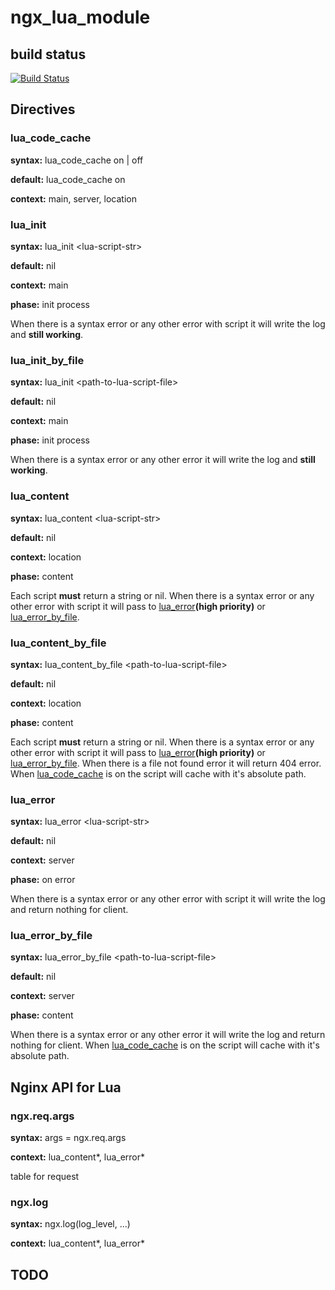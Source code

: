 # ngx_lua_module

## build status
[![Build Status](https://travis-ci.org/lwch/ngx_lua_module.png)](https://travis-ci.org/lwch/ngx_lua_module)

## Directives

### lua_code_cache

**syntax:** lua_code_cache on | off

**default:** lua_code_cache on

**context:** main, server, location

### lua_init

**syntax:** lua_init &lt;lua-script-str>

**default:** nil

**context:** main

**phase:** init process

When there is a syntax error or any other error with script it will write the log and **still working**\.

### lua_init_by_file

**syntax:** lua_init &lt;path-to-lua-script-file>

**default:** nil

**context:** main

**phase:** init process

When there is a syntax error or any other error it will write the log and **still working**\.

### lua_content

**syntax:** lua_content &lt;lua-script-str>

**default:** nil

**context:** location

**phase:** content

Each script **must** return a string or nil\. When there is a syntax error or any other error with script it will pass to [lua_error](#lua_error)**(high priority)** or [lua_error_by_file](#lua_error_by_file)\.

### lua_content_by_file

**syntax:** lua_content_by_file &lt;path-to-lua-script-file>

**default:** nil

**context:** location

**phase:** content

Each script **must** return a string or nil\. When there is a syntax error or any other error with script it will pass to [lua_error](#lua_error)**(high priority)** or [lua_error_by_file](#lua_error_by_file)\. When there is a file not found error it will return 404 error\. When [lua_code_cache](#lua_code_cache) is on the script will cache with it's absolute path\.

### lua_error

**syntax:** lua_error &lt;lua-script-str>

**default:** nil

**context:** server

**phase:** on error

When there is a syntax error or any other error with script it will write the log and return nothing for client\.

### lua_error_by_file

**syntax:** lua_error_by_file &lt;path-to-lua-script-file>

**default:** nil

**context:** server

**phase:** content

When there is a syntax error or any other error it will write the log and return nothing for client\. When [lua_code_cache](#lua_code_cache) is on the script will cache with it's absolute path\.

## Nginx API for Lua

### ngx.req.args

**syntax:** args = ngx.req.args

**context:** lua_content\*, lua_error\*

table for request

### ngx.log

**syntax:** ngx.log(log_level, ...)

**context:** lua_content\*, lua_error\*

## TODO

